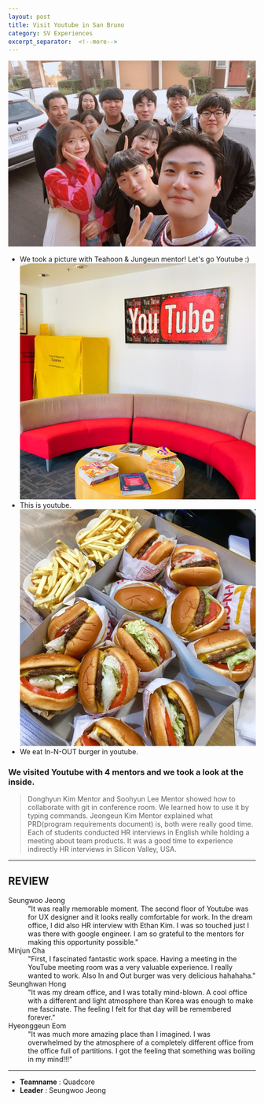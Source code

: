 ```yaml
---
layout: post
title: Visit Youtube in San Bruno
category: SV Experiences
excerpt_separator:  <!--more-->
---
```


![Alt text](/assets/img/youtube1.jpeg)
- We took a picture with Teahoon & Jungeun mentor! Let's go Youtube :)
![Alt text](/assets/img/youtube2.jpeg)
- This is youtube.
![Alt text](/assets/img/tour9.jpeg)
- We eat In-N-OUT burger in youtube.

### We visited Youtube with 4 mentors and we took a look at the inside.
 >Donghyun Kim Mentor and Soohyun Lee Mentor showed how to collaborate with git in conference room. We learned how to use it by typing commands. Jeongeun Kim Mentor explained what PRD(program requirements document) is, both were really good time. Each of students conducted HR interviews in English while holding a meeting about team products. It was a good time to experience indirectly HR interviews in Silicon Valley, USA.

* * *

## REVIEW

<dl>
 <dt>Seungwoo Jeong</dt> 
 <dd>"It was really memorable moment. The second floor of Youtube was for UX designer and it looks really comfortable for work. In the dream office, I did also HR interview with Ethan Kim. I was so touched just I was there with google engineer. I am so grateful to the mentors for making this opportunity possible."</dd>

 <dt>Minjun Cha</dt>  
 <dd>"First, I fascinated fantastic work space. Having a meeting in the YouTube meeting room was a very valuable experience. I really wanted to work. Also In and Out burger was very delicious hahahaha."</dd>

 <dt>Seunghwan Hong</dt>
 <dd>"It was my dream office, and I was totally mind-blown. A cool office with a different and light atmosphere than Korea was enough to make me fascinate. The feeling I felt for that day will be remembered forever."</dd>

 <dt>Hyeonggeun Eom</dt> 
 <dd>"It was much more amazing place than I imagined. I was overwhelmed by the atmosphere of a completely different office from the office full of partitions. I got the feeling that something was boiling in my mind!!!"</dd>
</dl>

* * *

- **Teamname** : Quadcore
- **Leader** : Seungwoo Jeong




